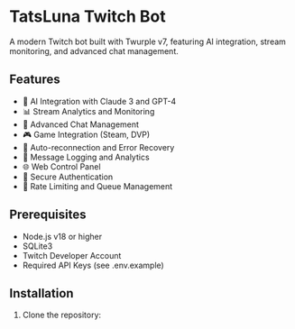 # TatsLuna Twitch Bot

A modern Twitch bot built with Twurple v7, featuring AI integration, stream monitoring, and advanced chat management.

## Features

- 🤖 AI Integration with Claude 3 and GPT-4
- 📊 Stream Analytics and Monitoring
- 💬 Advanced Chat Management
- 🎮 Game Integration (Steam, DVP)
- 🔄 Auto-reconnection and Error Recovery
- 📝 Message Logging and Analytics
- 🌐 Web Control Panel
- 🔐 Secure Authentication
- 🎯 Rate Limiting and Queue Management

## Prerequisites

- Node.js v18 or higher
- SQLite3
- Twitch Developer Account
- Required API Keys (see .env.example)

## Installation

1. Clone the repository:
